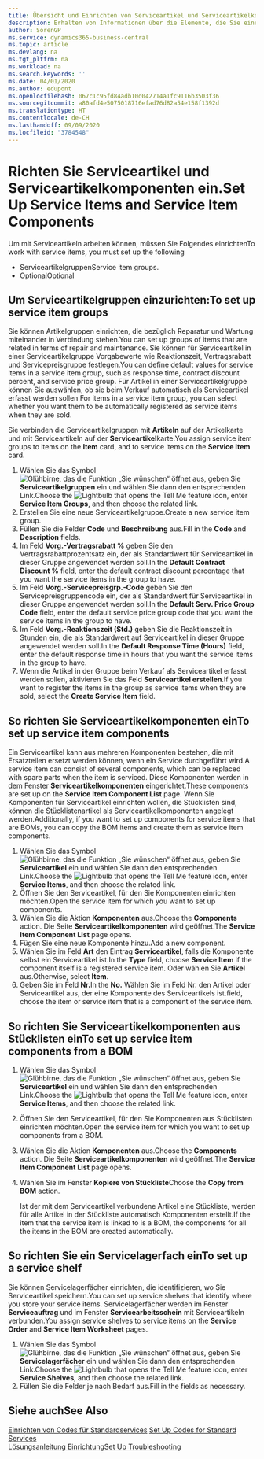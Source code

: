 ```yaml
---
title: Übersicht und Einrichten von Serviceartikel und Serviceartikelkomponenten  | Microsoft Docs
description: Erhalten von Informationen über die Elemente, die Sie einrichten müssen, bevor Sie Serviceartikel, einschliesslich Vorgabewerte wie Reaktionszeit, Vertragsrabatt, und Servicepreisgruppen verwenden können.
author: SorenGP
ms.service: dynamics365-business-central
ms.topic: article
ms.devlang: na
ms.tgt_pltfrm: na
ms.workload: na
ms.search.keywords: ''
ms.date: 04/01/2020
ms.author: edupont
ms.openlocfilehash: 067c1c95fd84adb10d042714a1fc9116b3503f36
ms.sourcegitcommit: a80afd4e5075018716efad76d82a54e158f1392d
ms.translationtype: HT
ms.contentlocale: de-CH
ms.lasthandoff: 09/09/2020
ms.locfileid: "3784548"
---
```

# <a name="set-up-service-items-and-service-item-components"></a><span data-ttu-id="3cd77-103">Richten Sie Serviceartikel und Serviceartikelkomponenten ein.</span><span class="sxs-lookup"><span data-stu-id="3cd77-103">Set Up Service Items and Service Item Components</span></span>
<span data-ttu-id="3cd77-104">Um mit Serviceartikeln arbeiten können, müssen Sie Folgendes einrichten</span><span class="sxs-lookup"><span data-stu-id="3cd77-104">To work with service items, you must set up the following</span></span>

* <span data-ttu-id="3cd77-105">Serviceartikelgruppen</span><span class="sxs-lookup"><span data-stu-id="3cd77-105">Service item groups.</span></span>
* <span data-ttu-id="3cd77-106">Optional</span><span class="sxs-lookup"><span data-stu-id="3cd77-106">Optional</span></span>

## <a name="to-set-up-service-item-groups"></a><span data-ttu-id="3cd77-107">Um Serviceartikelgruppen einzurichten:</span><span class="sxs-lookup"><span data-stu-id="3cd77-107">To set up service item groups</span></span>
<span data-ttu-id="3cd77-108">Sie können Artikelgruppen einrichten, die bezüglich Reparatur und Wartung miteinander in Verbindung stehen.</span><span class="sxs-lookup"><span data-stu-id="3cd77-108">You can set up groups of items that are related in terms of repair and maintenance.</span></span> <span data-ttu-id="3cd77-109">Sie können für Serviceartikel in einer Serviceartikelgruppe Vorgabewerte wie Reaktionszeit, Vertragsrabatt und Servicepreisgruppe festlegen.</span><span class="sxs-lookup"><span data-stu-id="3cd77-109">You can define default values for service items in a service item group, such as response time, contract discount percent, and service price group.</span></span> <span data-ttu-id="3cd77-110">Für Artikel in einer Serviceartikelgruppe können Sie auswählen, ob sie beim Verkauf automatisch als Serviceartikel erfasst werden sollen.</span><span class="sxs-lookup"><span data-stu-id="3cd77-110">For items in a service item group, you can select whether you want them to be automatically registered as service items when they are sold.</span></span>  

<span data-ttu-id="3cd77-111">Sie verbinden die Serviceartikelgruppen mit **Artikeln** auf der Artikelkarte und mit Serviceartikeln auf der **Serviceartikel**karte.</span><span class="sxs-lookup"><span data-stu-id="3cd77-111">You assign service item groups to items on the **Item** card, and to service items on the **Service Item** card.</span></span>  

1. <span data-ttu-id="3cd77-112">Wählen Sie das Symbol ![Glühbirne, das die Funktion „Sie wünschen“ öffnet](media/ui-search/search_small.png "Tell Me-Funktion") aus, geben Sie **Serviceartikelgruppen** ein und wählen Sie dann den entsprechenden Link.</span><span class="sxs-lookup"><span data-stu-id="3cd77-112">Choose the ![Lightbulb that opens the Tell Me feature](media/ui-search/search_small.png "Tell me what you want to do") icon, enter **Service Item Groups**, and then choose the related link.</span></span>  
2. <span data-ttu-id="3cd77-113">Erstellen Sie eine neue Serviceartikelgruppe.</span><span class="sxs-lookup"><span data-stu-id="3cd77-113">Create a new service item group.</span></span>  
3. <span data-ttu-id="3cd77-114">Füllen Sie die Felder **Code** und **Beschreibung** aus.</span><span class="sxs-lookup"><span data-stu-id="3cd77-114">Fill in the **Code** and **Description** fields.</span></span>  
4. <span data-ttu-id="3cd77-115">Im Feld **Vorg.-Vertragsrabatt %** geben Sie den Vertragsrabattprozentsatz ein, der als Standardwert für Serviceartikel in dieser Gruppe angewendet werden soll.</span><span class="sxs-lookup"><span data-stu-id="3cd77-115">In the **Default Contract Discount %** field, enter the default contract discount percentage that you want the service items in the group to have.</span></span>  
5. <span data-ttu-id="3cd77-116">Im Feld **Vorg.-Servicepreisgrp.-Code** geben Sie den Servicepreisgruppencode ein, der als Standardwert für Serviceartikel in dieser Gruppe angewendet werden soll.</span><span class="sxs-lookup"><span data-stu-id="3cd77-116">In the **Default Serv. Price Group Code** field, enter the default service price group code that you want the service items in the group to have.</span></span>  
6. <span data-ttu-id="3cd77-117">Im Feld **Vorg.-Reaktionszeit (Std.)** geben Sie die Reaktionszeit in Stunden ein, die als Standardwert auf Serviceartikel in dieser Gruppe angewendet werden soll.</span><span class="sxs-lookup"><span data-stu-id="3cd77-117">In the **Default Response Time (Hours)** field, enter the default response time in hours that you want the service items in the group to have.</span></span>  
7. <span data-ttu-id="3cd77-118">Wenn die Artikel in der Gruppe beim Verkauf als Serviceartikel erfasst werden sollen, aktivieren Sie das Feld **Serviceartikel erstellen**.</span><span class="sxs-lookup"><span data-stu-id="3cd77-118">If you want to register the items in the group as service items when they are sold, select the **Create Service Item** field.</span></span>  

## <a name="to-set-up-service-item-components"></a><span data-ttu-id="3cd77-119">So richten Sie Serviceartikelkomponenten ein</span><span class="sxs-lookup"><span data-stu-id="3cd77-119">To set up service item components</span></span>
<span data-ttu-id="3cd77-120">Ein Serviceartikel kann aus mehreren Komponenten bestehen, die mit Ersatzteilen ersetzt werden können, wenn ein Service durchgeführt wird.</span><span class="sxs-lookup"><span data-stu-id="3cd77-120">A service item can consist of several components, which can be replaced with spare parts when the item is serviced.</span></span> <span data-ttu-id="3cd77-121">Diese Komponenten werden in dem Fenster **Serviceartikelkomponenten** eingerichtet.</span><span class="sxs-lookup"><span data-stu-id="3cd77-121">These components are set up on the **Service Item Component List** page.</span></span> <span data-ttu-id="3cd77-122">Wenn Sie Komponenten für Serviceartikel einrichten wollen, die Stücklisten sind, können die Stücklistenartikel als Serviceartikelkomponenten angelegt werden.</span><span class="sxs-lookup"><span data-stu-id="3cd77-122">Additionally, if you want to set up components for service items that are BOMs, you can copy the BOM items and create them as service item components.</span></span>

1. <span data-ttu-id="3cd77-123">Wählen Sie das Symbol ![Glühbirne, das die Funktion „Sie wünschen“ öffnet](media/ui-search/search_small.png "Tell Me-Funktion") aus, geben Sie **Serviceartikel** ein und wählen Sie dann den entsprechenden Link.</span><span class="sxs-lookup"><span data-stu-id="3cd77-123">Choose the ![Lightbulb that opens the Tell Me feature](media/ui-search/search_small.png "Tell me what you want to do") icon, enter **Service Items**, and then choose the related link.</span></span>
2. <span data-ttu-id="3cd77-124">Öffnen Sie den Serviceartikel, für den Sie Komponenten einrichten möchten.</span><span class="sxs-lookup"><span data-stu-id="3cd77-124">Open the service item for which you want to set up components.</span></span>  
3. <span data-ttu-id="3cd77-125">Wählen Sie die Aktion **Komponenten** aus.</span><span class="sxs-lookup"><span data-stu-id="3cd77-125">Choose the **Components** action.</span></span> <span data-ttu-id="3cd77-126">Die Seite **Serviceartikelkomponenten** wird geöffnet.</span><span class="sxs-lookup"><span data-stu-id="3cd77-126">The **Service Item Component List** page opens.</span></span>  
4. <span data-ttu-id="3cd77-127">Fügen Sie eine neue Komponente hinzu.</span><span class="sxs-lookup"><span data-stu-id="3cd77-127">Add a new component.</span></span>  
5. <span data-ttu-id="3cd77-128">Wählen Sie im Feld **Art** den Eintrag **Serviceartikel**, falls die Komponente selbst ein Serviceartikel ist.</span><span class="sxs-lookup"><span data-stu-id="3cd77-128">In the **Type** field, choose **Service Item** if the component itself is a registered service item.</span></span> <span data-ttu-id="3cd77-129">Oder wählen Sie **Artikel** aus.</span><span class="sxs-lookup"><span data-stu-id="3cd77-129">Otherwise, select **Item**.</span></span>  
6. <span data-ttu-id="3cd77-130">Geben Sie im Feld **Nr.**</span><span class="sxs-lookup"><span data-stu-id="3cd77-130">In the **No.**</span></span> <span data-ttu-id="3cd77-131">Wählen Sie im Feld Nr. den Artikel oder Serviceartikel aus, der eine Komponente des Serviceartikels ist.</span><span class="sxs-lookup"><span data-stu-id="3cd77-131">field, choose the item or service item that is a component of the service item.</span></span>  

## <a name="to-set-up-service-item-components-from-a-bom"></a><span data-ttu-id="3cd77-132">So richten Sie Serviceartikelkomponenten aus Stücklisten ein</span><span class="sxs-lookup"><span data-stu-id="3cd77-132">To set up service item components from a BOM</span></span>
1.  <span data-ttu-id="3cd77-133">Wählen Sie das Symbol ![Glühbirne, das die Funktion „Sie wünschen“ öffnet](media/ui-search/search_small.png "Tell Me-Funktion") aus, geben Sie **Serviceartikel** ein und wählen Sie dann den entsprechenden Link.</span><span class="sxs-lookup"><span data-stu-id="3cd77-133">Choose the ![Lightbulb that opens the Tell Me feature](media/ui-search/search_small.png "Tell me what you want to do") icon, enter **Service Items**, and then choose the related link.</span></span>  
2. <span data-ttu-id="3cd77-134">Öffnen Sie den Serviceartikel, für den Sie Komponenten aus Stücklisten einrichten möchten.</span><span class="sxs-lookup"><span data-stu-id="3cd77-134">Open the service item for which you want to set up components from a BOM.</span></span>  
3. <span data-ttu-id="3cd77-135">Wählen Sie die Aktion **Komponenten** aus.</span><span class="sxs-lookup"><span data-stu-id="3cd77-135">Choose the **Components** action.</span></span> <span data-ttu-id="3cd77-136">Die Seite **Serviceartikelkomponenten** wird geöffnet.</span><span class="sxs-lookup"><span data-stu-id="3cd77-136">The **Service Item Component List** page opens.</span></span>  
4. <span data-ttu-id="3cd77-137">Wählen Sie im Fenster **Kopiere von Stückliste**</span><span class="sxs-lookup"><span data-stu-id="3cd77-137">Choose the **Copy from BOM** action.</span></span>  

    <span data-ttu-id="3cd77-138">Ist der mit dem Serviceartikel verbundene Artikel eine Stückliste, werden für alle Artikel in der Stückliste automatisch Komponenten erstellt.</span><span class="sxs-lookup"><span data-stu-id="3cd77-138">If the item that the service item is linked to is a BOM, the components for all the items in the BOM are created automatically.</span></span>  

## <a name="to-set-up-a-service-shelf"></a><span data-ttu-id="3cd77-139">So richten Sie ein Servicelagerfach ein</span><span class="sxs-lookup"><span data-stu-id="3cd77-139">To set up a service shelf</span></span>
<span data-ttu-id="3cd77-140">Sie können Servicelagerfächer einrichten, die identifizieren, wo Sie Serviceartikel speichern.</span><span class="sxs-lookup"><span data-stu-id="3cd77-140">You can set up service shelves that identify where you store your service items.</span></span> <span data-ttu-id="3cd77-141">Servicelagerfächer werden im Fenster **Serviceauftrag** und im Fenster **Servicearbeitsschein** mit Serviceartikeln verbunden.</span><span class="sxs-lookup"><span data-stu-id="3cd77-141">You assign service shelves to service items on the **Service Order** and **Service Item Worksheet** pages.</span></span>  

1. <span data-ttu-id="3cd77-142">Wählen Sie das Symbol ![Glühbirne, das die Funktion „Sie wünschen“ öffnet](media/ui-search/search_small.png "Tell Me-Funktion") aus, geben Sie **Servicelagerfächer** ein und wählen Sie dann den entsprechenden Link.</span><span class="sxs-lookup"><span data-stu-id="3cd77-142">Choose the ![Lightbulb that opens the Tell Me feature](media/ui-search/search_small.png "Tell me what you want to do") icon, enter **Service Shelves**, and then choose the related link.</span></span>
2. <span data-ttu-id="3cd77-143">Füllen Sie die Felder je nach Bedarf aus.</span><span class="sxs-lookup"><span data-stu-id="3cd77-143">Fill in the fields as necessary.</span></span>

## <a name="see-also"></a><span data-ttu-id="3cd77-144">Siehe auch</span><span class="sxs-lookup"><span data-stu-id="3cd77-144">See Also</span></span>
<span data-ttu-id="3cd77-145">[Einrichten von Codes für Standardservices](service-how-setup-service-coding.md) </span><span class="sxs-lookup"><span data-stu-id="3cd77-145">[Set Up Codes for Standard Services](service-how-setup-service-coding.md) </span></span>  
[<span data-ttu-id="3cd77-146">Lösungsanleitung Einrichtung</span><span class="sxs-lookup"><span data-stu-id="3cd77-146">Set Up Troubleshooting</span></span>](service-how-setup-troubleshooting.md)
